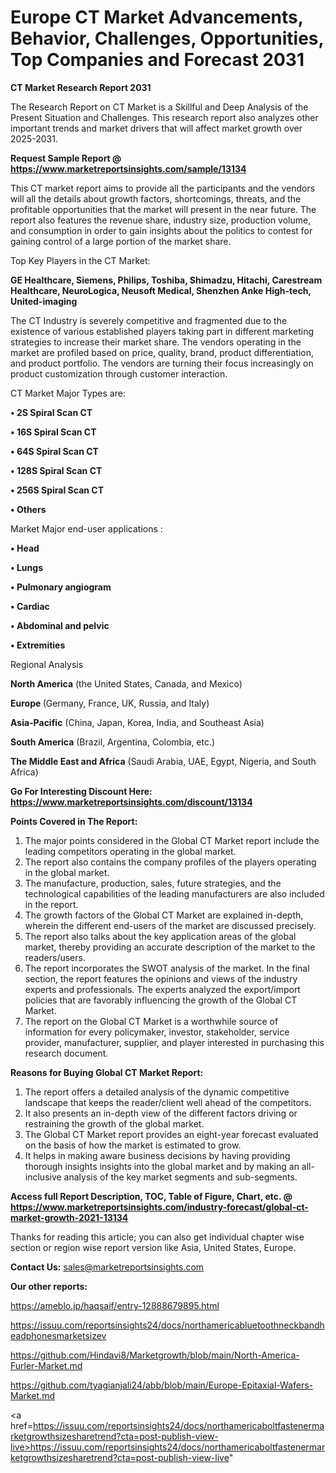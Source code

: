 # Europe CT Market Advancements, Behavior, Challenges, Opportunities, Top Companies and Forecast 2031

<strong>CT Market Research Report 2031</strong>

The Research Report on CT Market is a Skillful and Deep Analysis of the Present Situation and Challenges. This research report also analyzes other important trends and market drivers that will affect market growth over 2025-2031.

<strong>Request Sample Report @ <a href=https://www.marketreportsinsights.com/sample/13134>https://www.marketreportsinsights.com/sample/13134</a></strong>

This CT market report aims to provide all the participants and the vendors will all the details about growth factors, shortcomings, threats, and the profitable opportunities that the market will present in the near future. The report also features the revenue share, industry size, production volume, and consumption in order to gain insights about the politics to contest for gaining control of a large portion of the market share.

Top Key Players in the CT Market:

<strong>GE Healthcare, Siemens, Philips, Toshiba, Shimadzu, Hitachi, Carestream Healthcare, NeuroLogica, Neusoft Medical, Shenzhen Anke High-tech, United-imaging</strong>

The CT Industry is severely competitive and fragmented due to the existence of various established players taking part in different marketing strategies to increase their market share. The vendors operating in the market are profiled based on price, quality, brand, product differentiation, and product portfolio. The vendors are turning their focus increasingly on product customization through customer interaction.

CT Market Major Types are:

<strong>• 2S Spiral Scan CT

• 16S Spiral Scan CT

• 64S Spiral Scan CT

• 128S Spiral Scan CT

• 256S Spiral Scan CT

• Others</strong>

Market Major end-user applications :

<strong>• Head

• Lungs

• Pulmonary angiogram

• Cardiac

• Abdominal and pelvic

• Extremities</strong>

Regional Analysis

</u><strong><b>North America</b></strong> (the United States, Canada, and Mexico)

<strong><b>Europe </b></strong>(Germany, France, UK, Russia, and Italy)

<strong><b>Asia-Pacific</b></strong> (China, Japan, Korea, India, and Southeast Asia)

<strong><b>South America</b></strong> (Brazil, Argentina, Colombia, etc.)

<strong><b>The Middle East and Africa</b></strong> (Saudi Arabia, UAE, Egypt, Nigeria, and South Africa)

<strong>Go For Interesting Discount Here: <a href=https://www.marketreportsinsights.com/discount/13134>https://www.marketreportsinsights.com/discount/13134</a></strong>

<strong>Points Covered in The Report:</strong>
<ol>
  <li>The major points considered in the Global CT Market report include the leading competitors operating in the global market.</li>
  <li>The report also contains the company profiles of the players operating in the global market.</li>
  <li>The manufacture, production, sales, future strategies, and the technological capabilities of the leading manufacturers are also included in the report.</li>
  <li>The growth factors of the Global CT Market are explained in-depth, wherein the different end-users of the market are discussed precisely.</li>
  <li>The report also talks about the key application areas of the global market, thereby providing an accurate description of the market to the readers/users.</li>
  <li>The report incorporates the SWOT analysis of the market. In the final section, the report features the opinions and views of the industry experts and professionals. The experts analyzed the export/import policies that are favorably influencing the growth of the Global CT Market.</li>
  <li>The report on the Global CT Market is a worthwhile source of information for every policymaker, investor, stakeholder, service provider, manufacturer, supplier, and player interested in purchasing this research document.</li>
</ol>
<strong>Reasons for Buying Global CT Market Report:</strong>

<ol>
  <li>The report offers a detailed analysis of the dynamic competitive landscape that keeps the reader/client well ahead of the competitors.</li>
  <li>It also presents an in-depth view of the different factors driving or restraining the growth of the global market.</li>
  <li>The Global CT Market report provides an eight-year forecast evaluated on the basis of how the market is estimated to grow.</li>
  <li>It helps in making aware business decisions by having providing thorough insights insights into the global market and by making an all-inclusive analysis of the key market segments and sub-segments.</li>
</ol>
<strong>Access full Report Description, TOC, Table of Figure, Chart, etc. @ <a href=https://www.marketreportsinsights.com/industry-forecast/global-ct-market-growth-2021-13134>https://www.marketreportsinsights.com/industry-forecast/global-ct-market-growth-2021-13134</a></strong>


Thanks for reading this article; you can also get individual chapter wise section or region wise report version like Asia, United States, Europe.

<strong>Contact Us:</strong>
sales@marketreportsinsights.com

<strong>Our other reports:</strong>

<a href=https://ameblo.jp/haqsaif/entry-12888679895.html>https://ameblo.jp/haqsaif/entry-12888679895.html</a>

<a href=https://issuu.com/reportsinsights24/docs/northamericabluetoothneckbandheadphonesmarketsizev>https://issuu.com/reportsinsights24/docs/northamericabluetoothneckbandheadphonesmarketsizev</a>

<a href=https://github.com/Hindavi8/Marketgrowth/blob/main/North-America-Furler-Market.md>https://github.com/Hindavi8/Marketgrowth/blob/main/North-America-Furler-Market.md</a>

<a href=https://github.com/tyagianjali24/abb/blob/main/Europe-Epitaxial-Wafers-Market.md>https://github.com/tyagianjali24/abb/blob/main/Europe-Epitaxial-Wafers-Market.md</a>

<a href=https://issuu.com/reportsinsights24/docs/northamericaboltfastenermarketgrowthsizesharetrend?cta=post-publish-view-live>https://issuu.com/reportsinsights24/docs/northamericaboltfastenermarketgrowthsizesharetrend?cta=post-publish-view-live</a>"

